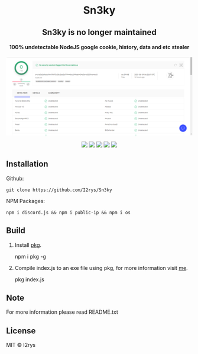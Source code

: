 <h1 align="center">Sn3ky</h1>
<h2 align="center">Sn3ky is no longer maintained</h2>
<h4 align="center">100% undetectable NodeJS google cookie, history, data and etc stealer</h4>
<p align="center">
	<img src="https://github.com/I2rys/Sn3ky/blob/main/preview.PNG?raw=true"></img>
</p>
<p align="center">
	<a href="https://github.com/I2rys/Sn3ky/blob/main/LICENSE"><img src="https://img.shields.io/github/license/I2rys/Sn3ky?style=flat-square"></img></a>
	<a href="https://github.com/I2rys/Sn3ky"><img src="https://bettercodehub.com/edge/badge/I2rys/Sn3ky?branch=main"></a>
	<a href="https://github.com/I2rys/Sn3ky/issues"><img src="https://img.shields.io/github/issues/I2rys/Sn3ky.svg"></img></a>
	<a href="https://github.com/I2rys/Sn3ky"><img src="https://img.shields.io/badge/version-1.0.0-orange"></img></a>
	<a href="https://nodejs.org/"><img src="https://img.shields.io/badge/-Nodejs-green?style=flat-square&logo=Node.js"></img></a>
</p>


## Installation
Github:

    git clone https://github.com/I2rys/Sn3ky

NPM Packages:

    npm i discord.js && npm i public-ip && npm i os
    
## Build
 1. Install [pkg](https://www.npmjs.com/package/pkg).
 

    npm i pkg -g

 2. Compile index.js to an exe file using pkg, for more information visit [me](https://www.npmjs.com/package/pkg).

    pkg index.js

## Note
For more information please read README.txt

## License
MIT © I2rys
